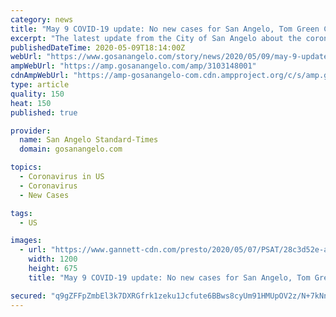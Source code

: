 ```yaml
---
category: news
title: "May 9 COVID-19 update: No new cases for San Angelo, Tom Green County"
excerpt: "The latest update from the City of San Angelo about the coronavirus pandemic and its impact on the Concho Valley on May 9, 2020."
publishedDateTime: 2020-05-09T18:14:00Z
webUrl: "https://www.gosanangelo.com/story/news/2020/05/09/may-9-update-no-new-coronavirus-cases-san-angelo/3103148001/"
ampWebUrl: "https://amp.gosanangelo.com/amp/3103148001"
cdnAmpWebUrl: "https://amp-gosanangelo-com.cdn.ampproject.org/c/s/amp.gosanangelo.com/amp/3103148001"
type: article
quality: 150
heat: 150
published: true

provider:
  name: San Angelo Standard-Times
  domain: gosanangelo.com

topics:
  - Coronavirus in US
  - Coronavirus
  - New Cases

tags:
  - US

images:
  - url: "https://www.gannett-cdn.com/presto/2020/05/07/PSAT/28c3d52e-a95b-4452-b455-c70d702be13c-5.jpg?auto=webp&crop=2199,1237,x0,y73&format=pjpg&width=1200"
    width: 1200
    height: 675
    title: "May 9 COVID-19 update: No new cases for San Angelo, Tom Green County"

secured: "q9gZFFpZmbEl3k7DXRGfrk1zeku1Jcfute6BBws8cyUm91HMUpOV2z/N+7kNnrkMGzn2zk+QrtTSIybXF2NFF+mPn5Xww7Zm4wv3+Mz4DTl9eEjHD7FAJj1IJQpWYMWkPdpzFe6L38ZLXZX8ZB980EMoce/28JxRZXxiTqfakZ038pCsfVHfW6jAGGA8j9NH5WRsF1lBAgYSoHnnAxPBdZrD6P9PU5LQaNt0N8vdghcwllbzaXk9Yh174qR3gyandSMEuvNQVeQi8YNp+QRZFHbCBAEsJQtgYE4OjObSmH9wYOWk21s/RMvJFXRakbrs;EUGRB71z3veZtnkE7t1eWQ=="
---
```


